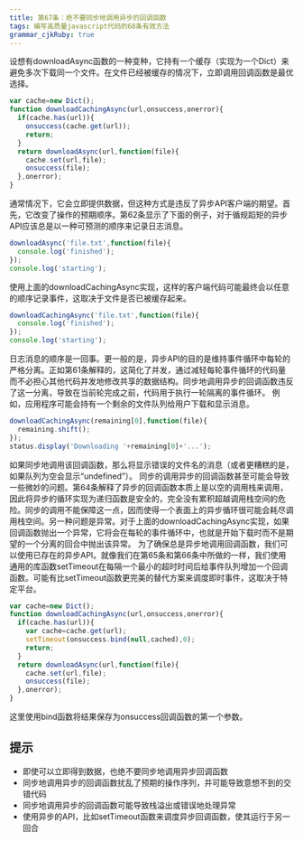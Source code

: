 ```yaml
---
title: 第67条：绝不要同步地调用异步的回调函数
tags: 编写高质量javascript代码的68条有效方法
grammar_cjkRuby: true
---
```

设想有downloadAsync函数的一种变种，它持有一个缓存（实现为一个Dict）来避免多次下载同一个文件。在文件已经被缓存的情况下，立即调用回调函数是最优选择。
```js
var cache=new Dict();
function downloadCachingAsync(url,onsuccess,onerror){
  if(cache.has(url)){
    onsuccess(cache.get(url));
    return;
  }
  return downloadAsync(url,function(file){
    cache.set(url,file);
    onsuccess(file);
  },onerror);
}
```
通常情况下，它会立即提供数据，但这种方式是违反了异步API客户端的期望。首先，它改变了操作的预期顺序。第62条显示了下面的例子，对于循规蹈矩的异步API应该总是以一种可预测的顺序来记录日志消息。
```js
downloadAsync('file.txt',function(file){
  console.log('finished');
});
console.log('starting');
```
使用上面的downloadCachingAsync实现，这样的客户端代码可能最终会以任意的顺序记录事件，这取决于文件是否已被缓存起来。
```js
downloadCachingAsync('file.txt',function(file){
  console.log('finished');
});
console.log('starting');
```
日志消息的顺序是一回事。更一般的是，异步API的目的是维持事件循环中每轮的严格分离。正如第61条解释的，这简化了并发，通过减轻每轮事件循环的代码量而不必担心其他代码并发地修改共享的数据结构。同步地调用异步的回调函数违反了这一分离，导致在当前轮完成之前，代码用于执行一轮隔离的事件循环。
例如，应用程序可能会持有一个剩余的文件队列给用户下载和显示消息。
```js
downloadCachingAsync(remaining[0],function(file){
  remaining.shift();
});
status.display('Downloading '+remaining[0]+'...');
```
如果同步地调用该回调函数，那么将显示错误的文件名的消息（或者更糟糕的是，如果队列为空会显示“undefined”）。
同步的调用异步的回调函数甚至可能会导致一些微妙的问题。第64条解释了异步的回调函数本质上是以空的调用栈来调用，因此将异步的循环实现为递归函数是安全的，完全没有累积超越调用栈空间的危险。同步的调用不能保障这一点，因而使得一个表面上的异步循环很可能会耗尽调用栈空间。另一种问题是异常。对于上面的downloadCachingAsync实现，如果回调函数抛出一个异常，它将会在每轮的事件循环中，也就是开始下载时而不是期望的一个分离的回合中抛出该异常。
为了确保总是异步地调用回调函数，我们可以使用已存在的异步API。就像我们在第65条和第66条中所做的一样，我们使用通用的库函数setTimeout在每隔一个最小的超时时间后给事件队列增加一个回调函数。可能有比setTimeout函数更完美的替代方案来调度即时事件，这取决于特定平台。
```js
var cache=new Dict();
function downloadCachingAsync(url,onsuccess,onerror){
  if(cache.has(url)){
    var cache=cache.get(url);
    setTimeout(onsuccess.bind(null,cached),0);
    return;
  }
  return downloadAsync(url,function(file){
    cache.set(url,file);
    onsuccess(file);
  },onerror);
}
```
这里使用bind函数将结果保存为onsuccess回调函数的第一个参数。
## 提示
- 即使可以立即得到数据，也绝不要同步地调用异步回调函数
- 同步地调用异步的回调函数扰乱了预期的操作序列，并可能导致意想不到的交错代码
- 同步地调用异步的回调函数可能导致栈溢出或错误地处理异常
- 使用异步的API，比如setTimeout函数来调度异步回调函数，使其运行于另一回合